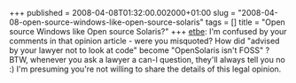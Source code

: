 +++
published = 2008-04-08T01:32:00.002000+01:00
slug = "2008-04-08-open-source-windows-like-open-source-solaris"
tags = []
title = "Open source Windows like Open source Solaris?"
+++
[etbe](http://advogato.org/person/etbe/diary/309.html): I'm confused by
your comments in that opinion article - were you misquoted? How did
"advised by your lawyer not to look at code" become "OpenSolaris isn't
FOSS" ? BTW, whenever you ask a lawyer a can-I question, they'll always
tell you no :) I'm presuming you're not willing to share the details of
this legal opinion.

